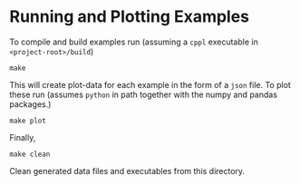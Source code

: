 # Running and Plotting Examples

To compile and build examples run (assuming a `cppl` executable in `<project-root>/build`)
```
make
```

This will create plot-data for each example in the form of a `json` file. To
plot these run (assumes `python` in path together with the numpy and pandas
packages.)
```
make plot
```

Finally,
```
make clean
```

Clean generated data files and executables from this directory.
